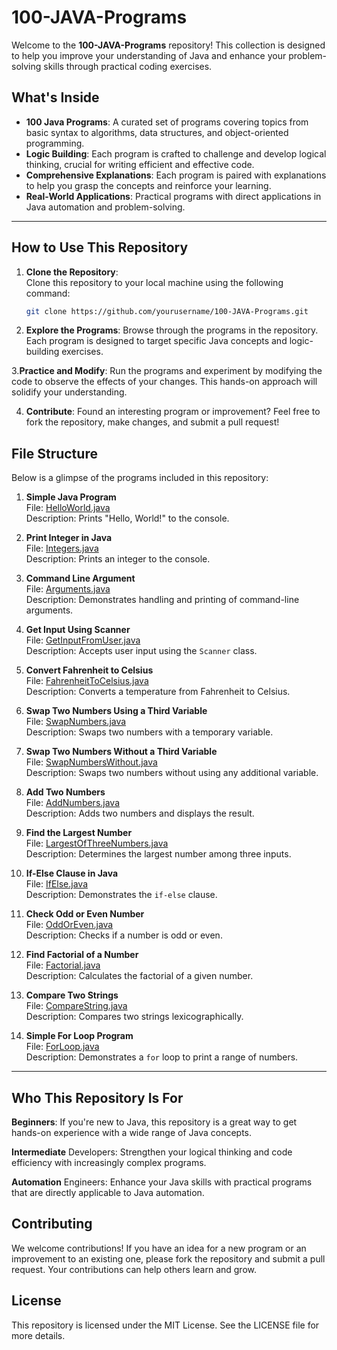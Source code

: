 # 100-JAVA-Programs

Welcome to the **100-JAVA-Programs** repository! This collection is designed to help you improve your understanding of Java and enhance your problem-solving skills through practical coding exercises.

## What's Inside

- **100 Java Programs**: A curated set of programs covering topics from basic syntax to algorithms, data structures, and object-oriented programming.
- **Logic Building**: Each program is crafted to challenge and develop logical thinking, crucial for writing efficient and effective code.
- **Comprehensive Explanations**: Each program is paired with explanations to help you grasp the concepts and reinforce your learning.
- **Real-World Applications**: Practical programs with direct applications in Java automation and problem-solving.

---
## How to Use This Repository

1. **Clone the Repository**:  
   Clone this repository to your local machine using the following command:  
   ```bash
   git clone https://github.com/yourusername/100-JAVA-Programs.git

2. **Explore the Programs**: Browse through the programs in the repository. Each program is designed to target specific Java concepts and logic-building exercises.

3.**Practice and Modify**: Run the programs and experiment by modifying the code to observe the effects of your changes. This hands-on approach will solidify your understanding.


4. **Contribute**: Found an interesting program or improvement? Feel free to fork the repository, make changes, and submit a pull request!


## File Structure

Below is a glimpse of the programs included in this repository:

1. **Simple Java Program**  
   File: [HelloWorld.java](HelloWorld.java)  
   Description: Prints "Hello, World!" to the console.

2. **Print Integer in Java**  
   File: [Integers.java](Integers.java)  
   Description: Prints an integer to the console.

3. **Command Line Argument**  
   File: [Arguments.java](Arguments.java)  
   Description: Demonstrates handling and printing of command-line arguments.

4. **Get Input Using Scanner**  
   File: [GetInputFromUser.java](GetInputFromUser.java)  
   Description: Accepts user input using the `Scanner` class.

5. **Convert Fahrenheit to Celsius**  
   File: [FahrenheitToCelsius.java](FahrenheitToCelsius.java)  
   Description: Converts a temperature from Fahrenheit to Celsius.

6. **Swap Two Numbers Using a Third Variable**  
   File: [SwapNumbers.java](SwapNumbers.java)  
   Description: Swaps two numbers with a temporary variable.

7. **Swap Two Numbers Without a Third Variable**  
   File: [SwapNumbersWithout.java](SwapNumbersWithout.java)  
   Description: Swaps two numbers without using any additional variable.

8. **Add Two Numbers**  
   File: [AddNumbers.java](AddNumbers.java)  
   Description: Adds two numbers and displays the result.

9. **Find the Largest Number**  
   File: [LargestOfThreeNumbers.java](LargestOfThreeNumbers.java)  
   Description: Determines the largest number among three inputs.

10. **If-Else Clause in Java**  
    File: [IfElse.java](IfElse.java)  
    Description: Demonstrates the `if-else` clause.

11. **Check Odd or Even Number**  
    File: [OddOrEven.java](OddOrEven.java)  
    Description: Checks if a number is odd or even.

12. **Find Factorial of a Number**  
    File: [Factorial.java](Factorial.java)  
    Description: Calculates the factorial of a given number.

13. **Compare Two Strings**  
    File: [CompareString.java](CompareString.java)  
    Description: Compares two strings lexicographically.

14. **Simple For Loop Program**  
    File: [ForLoop.java](ForLoop.java)  
    Description: Demonstrates a `for` loop to print a range of numbers.

---

## Who This Repository Is For
**Beginners**: If you're new to Java, this repository is a great way to get hands-on experience with a wide range of Java concepts.

**Intermediate** Developers: Strengthen your logical thinking and code efficiency with increasingly complex programs.

**Automation** Engineers: Enhance your Java skills with practical programs that are directly applicable to Java automation.

## Contributing
We welcome contributions! If you have an idea for a new program or an improvement to an existing one, please fork the repository and submit a pull request. Your contributions can help others learn and grow.

## License
This repository is licensed under the MIT License. See the LICENSE file for more details.
